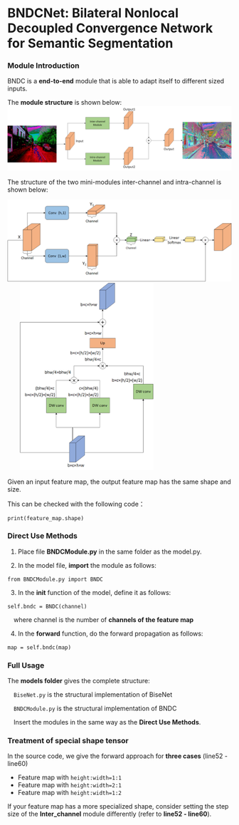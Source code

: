 # BNDCNet: Bilateral Nonlocal Decoupled Convergence Network for Semantic Segmentation

### Module Introduction
BNDC is a **end-to-end** module that is able to adapt itself to different sized inputs. 

The **module structure** is shown below:
![](full_module1.png)

The structure of the two mini-modules inter-channel and intra-channel is shown below:

<img src="inter_channel.png" alt="" width="600" height=auto>&ensp;&ensp;&ensp;&ensp;<img src="intra_channel.png" alt="" width="300" height=auto>

Given an input feature map, the output feature map has the same shape and size.

This can be checked with the following code：
  ```
  print(feature_map.shape)
  ```

### Direct Use Methods

1. Place file **BNDCModule.py** in the same folder as the model.py.

2. In the model file, **import** the module as follows:
  ```
  from BNDCModule.py import BNDC
  ```

3. In the **__init__** function of the model, define it as follows:
  ```
  self.bndc = BNDC(channel)
  ```
&ensp;&ensp;where channel is the number of **channels of the feature map**

4. In the **forward** function, do the forward propagation as follows:
  ```
  map = self.bndc(map)
  ```

### Full Usage

The **models folder** gives the complete structure:

&ensp;&ensp;```BiseNet.py``` is the structural implementation of BiseNet
  
&ensp;&ensp;```BNDCModule.py``` is the structural implementation of BNDC
  
&ensp;&ensp;Insert the modules in the same way as the **Direct Use Methods**.

### Treatment of special shape tensor

In the source code, we give the forward approach for **three cases** (line52 - line60)

* Feature map with ```height:width=1:1```
* Feature map with ```height:width=2:1```
* Feature map with ```height:width=1:2```

If your feature map has a more specialized shape, consider setting the step size of the **Inter_channel** module differently (refer to **line52 - line60**).







